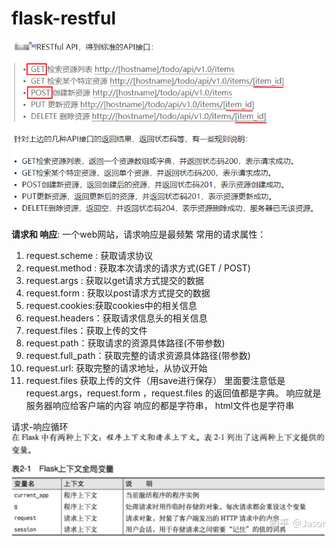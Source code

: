 # flask-restful

![](images_attachments/20210118135123000_32239.png)



**请求和 响应**:
一个web网站，请求响应是最频繁
常用的请求属性：
1. request.scheme : 获取请求协议
2. request.method : 获取本次请求的请求方式(GET / POST)
3. request.args : 获取以get请求方式提交的数据
4. request.form : 获取以post请求方式提交的数据
5. request.cookies:获取cookies中的相关信息
6. request.headers：获取请求信息头的相关信息
7. request.files：获取上传的文件
8. request.path：获取请求的资源具体路径(不带参数)
9. request.full_path：获取完整的请求资源具体路径(带参数)
10. request.url: 获取完整的请求地址，从协议开始
11. request.files 获取上传的文件（用save进行保存）
里面要注意低是request.args，request.form ，request.files 的返回值都是字典。
响应就是服务器响应给客户端的内容
响应的都是字符串， html文件也是字符串


请求-响应循环
![](images_attachments/20210310115547159_711.png)









